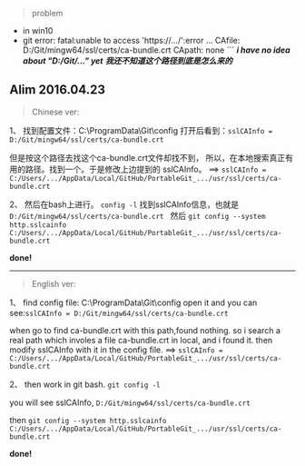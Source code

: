 > problem

* in win10
* git error:
      fatal:unable to access 'https://.../':error ... 
      CAfile: D:/Git/mingw64/ssl/certs/ca-bundle.crt
      CApath: none ```
***i have no idea about "D:/Git/..." yet***
***我还不知道这个路径到底是怎么来的***

Alim 2016.04.23
---

> Chinese ver:

1、
找到配置文件：C:\ProgramData\Git\config
打开后看到：``` sslCAInfo = D:/Git/mingw64/ssl/certs/ca-bundle.crt ```

但是按这个路径去找这个ca-bundle.crt文件却找不到，
所以，在本地搜索真正有用的路径。找到一个。于是修改上边提到的
sslCAInfo。
==>
 ``` sslCAInfo = C:/Users/.../AppData/Local/GitHub/PortableGit_.../usr/ssl/certs/ca-bundle.crt ```

2、
然后在bash上进行。
``` config -l ```
找到sslCAInfo信息，也就是 ```D:/Git/mingw64/ssl/certs/ca-bundle.crt ```
然后
``` git config --system http.sslcainfo C:/Users/.../AppData/Local/GitHub/PortableGit_.../usr/ssl/certs/ca-bundle.crt ```

**done!**

---

> English ver:

1、
find config file: C:\ProgramData\Git\config
open it and you can see:``` sslCAInfo = D:/Git/mingw64/ssl/certs/ca-bundle.crt ```

when go to find ca-bundle.crt with this path,found nothing.
so i search a real path which involes a file ca-bundle.crt in local,
and i found it.
then modify sslCAInfo with it in the config file.
==>
 ``` sslCAInfo = C:/Users/.../AppData/Local/GitHub/PortableGit_.../usr/ssl/certs/ca-bundle.crt ```

 2、
 then work in git bash.
``` git config -l ```

you will see sslCAInfo, ```D:/Git/mingw64/ssl/certs/ca-bundle.crt ```

then
``` git config --system http.sslcainfo C:/Users/.../AppData/Local/GitHub/PortableGit_.../usr/ssl/certs/ca-bundle.crt ```

**done!**
